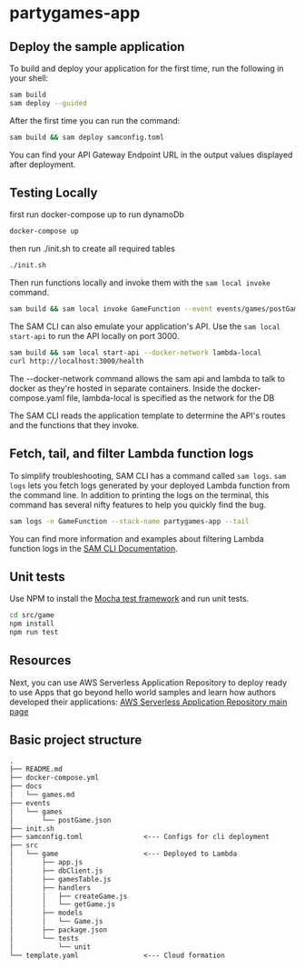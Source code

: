 # partygames-app
## Deploy the sample application
To build and deploy your application for the first time, run the following in your shell:

```bash
sam build
sam deploy --guided
```

After the first time you can run the command:

```bash
sam build && sam deploy samconfig.toml
```

You can find your API Gateway Endpoint URL in the output values displayed after deployment.

## Testing Locally

first run docker-compose up to run dynamoDb
```bash
docker-compose up
```

then run ./init.sh to create all required tables
```bash
./init.sh
```

Then run functions locally and invoke them with the `sam local invoke` command.

```bash
sam build && sam local invoke GameFunction --event events/games/postGame.json --docker-network lambda-local
```

The SAM CLI can also emulate your application's API. Use the `sam local start-api` to run the API locally on port 3000.

```bash
sam build && sam local start-api --docker-network lambda-local
curl http://localhost:3000/health
```

The --docker-network command allows the sam api and lambda to talk to docker as they're hosted in separate containers.
Inside the docker-compose.yaml file, lambda-local is specified as the network for the DB

The SAM CLI reads the application template to determine the API's routes and the functions that they invoke. 
## Fetch, tail, and filter Lambda function logs

To simplify troubleshooting, SAM CLI has a command called `sam logs`. `sam logs` lets you fetch logs generated by your deployed Lambda function from the command line. In addition to printing the logs on the terminal, this command has several nifty features to help you quickly find the bug.

```bash
sam logs -n GameFunction --stack-name partygames-app --tail
```

You can find more information and examples about filtering Lambda function logs in the [SAM CLI Documentation](https://docs.aws.amazon.com/serverless-application-model/latest/developerguide/serverless-sam-cli-logging.html).

## Unit tests
Use NPM to install the [Mocha test framework](https://mochajs.org/) and run unit tests.

```bash
cd src/game
npm install
npm run test
```

## Resources

Next, you can use AWS Serverless Application Repository to deploy ready to use Apps that go beyond hello world samples and learn how authors developed their applications: [AWS Serverless Application Repository main page](https://aws.amazon.com/serverless/serverlessrepo/)

## Basic project structure

```markdown
.
├── README.md
├── docker-compose.yml
├── docs
│   └── games.md
├── events
│   └── games
│       └── postGame.json
├── init.sh
├── samconfig.toml               <--- Configs for cli deployment
├── src
│   └── game                     <--- Deployed to Lambda
│       ├── app.js
│       ├── dbClient.js
│       ├── gamesTable.js
│       ├── handlers
│       │   ├── createGame.js
│       │   └── getGame.js
│       ├── models
│       │   └── Game.js
│       ├── package.json
│       └── tests
│           └── unit
└── template.yaml                <--- Cloud formation
```